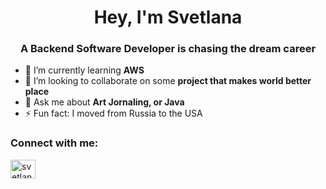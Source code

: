 <h1 align="center">Hey, I'm Svetlana</h1>
<h3 align="center">A Backend Software Developer is chasing the dream career</h3>

- 🌱 I’m currently learning <b>AWS</b>
- 👯 I’m looking to collaborate on some <b>project that makes world better place</b>
- 💬 Ask me about <b>Art Jornaling, or Java</b>
- ⚡ Fun fact: I moved from Russia to the USA

<h3 align="left">Connect with me:</h3>
<p align="left">
<a href="https://www.linkedin.com/in/svetlanabaranova/" target="blank"><img align="center" src="https://raw.githubusercontent.com/rahuldkjain/github-profile-readme-generator/master/src/images/icons/Social/linked-in-alt.svg" alt="svetlana baranova" height="30" width="40" /></a>
</p>
